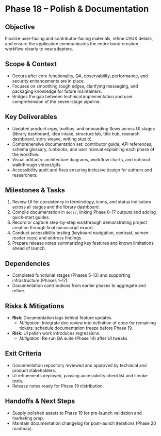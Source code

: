 # Phase 18 – Polish & Documentation

## Objective
Finalize user-facing and contributor-facing materials, refine UI/UX details, and ensure the application communicates the entire book-creation workflow clearly to new adopters.

## Scope & Context
- Occurs after core functionality, QA, observability, performance, and security enhancements are in place.
- Focuses on smoothing rough edges, clarifying messaging, and packaging knowledge for future maintainers.
- Bridges the gap between technical implementation and user comprehension of the seven-stage pipeline.

## Key Deliverables
- Updated product copy, tooltips, and onboarding flows across UI stages (library dashboard, idea intake, structure lab, title hub, research dashboard, story weave, writing studio).
- Comprehensive documentation set: contributor guide, API references, schema glossary, runbooks, and user manual explaining each phase of the workflow.
- Visual artifacts: architecture diagrams, workflow charts, and optional walkthrough videos/gifs.
- Accessibility audit and fixes ensuring inclusive design for authors and researchers.

## Milestones & Tasks
1. Review UI for consistency in terminology, icons, and status indicators across all stages and the library dashboard.
2. Compile documentation in `docs/`, linking Phase 0–17 outputs and adding quick-start guides.
3. Record or capture step-by-step walkthrough demonstrating project creation through final manuscript export.
4. Conduct accessibility testing (keyboard navigation, contrast, screen reader cues) and address findings.
5. Prepare release notes summarizing key features and known limitations ahead of launch.

## Dependencies
- Completed functional stages (Phases 5–13) and supporting infrastructure (Phases 1–17).
- Documentation contributions from earlier phases to aggregate and refine.

## Risks & Mitigations
- **Risk**: Documentation lags behind feature updates.
  - *Mitigation*: Integrate doc review into definition of done for remaining tickets; schedule documentation freeze before Phase 19.
- **Risk**: UI polish work introduces regressions.
  - *Mitigation*: Re-run QA suite (Phase 14) after UI tweaks.

## Exit Criteria
- Documentation repository reviewed and approved by technical and product stakeholders.
- UI refinements deployed, passing accessibility checklist and smoke tests.
- Release notes ready for Phase 19 distribution.

## Handoffs & Next Steps
- Supply polished assets to Phase 19 for pre-launch validation and marketing prep.
- Maintain documentation changelog for post-launch iterations (Phase 20 roadmap).
